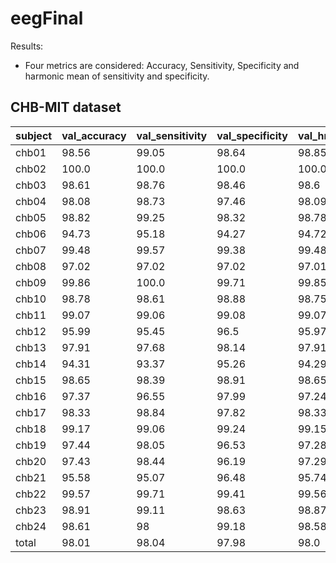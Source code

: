 # eegFinal
Results:
- Four metrics are considered: Accuracy, Sensitivity, Specificity and harmonic mean of sensitivity and specificity.

<h2>CHB-MIT dataset</h2>

|subject|	val_accuracy|	val_sensitivity|	val_specificity|	val_hmean	|test_accuracy	|test_sensitivity|	test_specificity|	test_hmean|
|---|---|---|---|---|---|---|---|---|
|chb01|	98.56	|99.05|	98.64	|98.85|	97.33|	97.17	|97.46|	97.3|
|chb02	|100.0|	100.0|	100.0|	100.0|	100.0|	100.0|	100.0|	100.0|
|chb03	|98.61|	98.76|	98.46|	98.6 |  97.76|	98.07|	97.45|	97.73|
|chb04	|98.08|	98.73|	97.46|	98.09|	96.58|	97.69|	95.5 | 96.54 |
|chb05	|98.82|	99.25|	98.32|	98.78|	96.98|	96.68|	97.36|	96.97|
|chb06	|94.73|	95.18|	94.27|	94.72|	91.52|	92.81|	91.01|	91.84|
|chb07	|99.48|	99.57|	99.38|	99.48|	98.51|	98.31|	98.69|	98.49|
|chb08	|97.02|	97.02|	97.02|	97.01|	94.75|	97.39|	92.0 |	94.39|
|chb09	|99.86|	100.0|	99.71|	99.85|	99.74|	99.91|	99.55|	99.73|
|chb10	|98.78|	98.61|	98.88|	98.75|	97.99|	97.6 |  98.38|	97.98|
|chb11	|99.07|	99.06|	99.08|	99.07|	98.18|	98.11|	98.26|	98.16|
|chb12	|95.99|	95.45|	96.5|	  95.97|	95.71|	95.17|	96.08|	95.62|
|chb13	|97.91|	97.68|	98.14|	97.91|	96.15|	97.56|	94.71|	96.08|
|chb14	|94.31|	93.37|	95.26|	94.29|	91.66|	94.66|	88.45|	91.38|
|chb15	|98.65|	98.39|	98.91|	98.65|	98.36|	98.07|	98.64|	98.35|
|chb16	|97.37|	96.55|	97.99|	97.24|	96.75|	96.01|	97.46|	96.68|
|chb17	|98.33|	98.84|	97.82|	98.33|	97.75|	98.29|	97.1 |	97.68|
|chb18	|99.17|	99.06|	99.24|	99.15|	98.81|	98.58|	98.89|	98.73|
|chb19	|97.44|	98.05|	96.53|	97.28|	94.56|	97.67|	91.52|	94.27|
|chb20	|97.43|	98.44|	96.19|	97.29|	95.63|	97.7 |	94.3 |	95.95|
|chb21	|95.58|	95.07|	96.48|	95.74|	93.63|	95.6 |	91.81|	93.56|
|chb22	|99.57|	99.71|	99.41|	99.56|	99.36|	99.63|	99.02|	99.32|
|chb23	|98.91|	99.11|	98.63|	98.87|	97.82|	98	 |  97.82|	97.89|
|chb24	|98.61|	98	 |  99.18|	98.58|	97.25|	98.34|	96.39|	97.33|
|total|  98.01|	98.04|	97.98|	98.0 |  96.78|	97.46|	96.16|	96.75|
